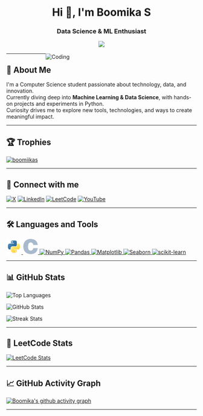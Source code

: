 <h1 align="center">Hi 👋, I'm Boomika S</h1>
<h3 align="center">Data Science & ML Enthusiast</h3>

<p align="center">
  <img src="https://readme-typing-svg.herokuapp.com?font=JetBrains+Mono&size=30&color=24A500&center=true&vCenter=true&width=900&lines=Passionate+Learner;Exploring+Data+Science+%26+Machine+Learning;Turning+Data+into+Insights;Always+Curious+%26+Innovative">
</p>

<img align="right" alt="Coding" width="400" src="https://camo.githubusercontent.com/5bf0da46c5398f75e2ec953592c02afcf69379dcdb12a0c2922654a57b51fce2/68747470733a2f2f63646e2e6472696262626c652e636f6d2f75736572732f313336343032392f73637265656e73686f74732f31363039333236382f6d656469612f36386538326137666234393034363134613930363664366235343063313462322e676966">

---

## 🚀 **About Me**
I'm a Computer Science student passionate about technology, data, and innovation.  
Currently diving deep into **Machine Learning & Data Science**, with hands-on projects and experiments in Python.  
Curiosity drives me to explore new tools, technologies, and ways to create meaningful impact.

---

## 🏆 **Trophies**
<p align="left"> 
  <a href="https://github.com/ryo-ma/github-profile-trophy">
    <img src="https://github-profile-trophy.vercel.app/?username=boomiikas&theme=discord" alt="boomiikas" />
  </a> 
</p>

---

## 🤝 **Connect with me**
<p align="left">
  <a href="https://x.com/boomiikas" target="blank"><img src="https://raw.githubusercontent.com/rahuldkjain/github-profile-readme-generator/master/src/images/icons/Social/twitter.svg" alt="X" height="30" width="40" /></a>
  <a href="https://www.linkedin.com/in/boomika-s-981b55311/" target="blank"><img src="https://raw.githubusercontent.com/rahuldkjain/github-profile-readme-generator/master/src/images/icons/Social/linked-in-alt.svg" alt="LinkedIn" height="30" width="40" /></a>
  <a href="https://leetcode.com/boomikas" target="blank"><img src="https://raw.githubusercontent.com/rahuldkjain/github-profile-readme-generator/master/src/images/icons/Social/leet-code.svg" alt="LeetCode" height="30" width="40" /></a>
  <a href="https://www.youtube.com/@boomsdotcom" target="blank"><img src="https://raw.githubusercontent.com/rahuldkjain/github-profile-readme-generator/master/src/images/icons/Social/youtube.svg" alt="YouTube" height="30" width="40" /></a>
</p>

---

## 🛠️ **Languages and Tools**
<p align="left">
  <a href="https://www.python.org/" target="_blank"> <img src="https://raw.githubusercontent.com/devicons/devicon/master/icons/python/python-original.svg" alt="Python" width="40" height="40"/> </a>
  <a href="https://www.cprogramming.com/" target="_blank"> <img src="https://raw.githubusercontent.com/devicons/devicon/master/icons/c/c-original.svg" alt="C" width="40" height="40"/> </a>
  <a href="https://numpy.org/" target="_blank"> <img src="https://numpy.org/images/logo.svg" alt="NumPy" width="40" height="40"/> </a>
  <a href="https://pandas.pydata.org/" target="_blank"> <img src="https://pandas.pydata.org/static/img/pandas_mark.svg" alt="Pandas" width="40" height="40"/> </a>
  <a href="https://matplotlib.org/" target="_blank"> <img src="https://upload.wikimedia.org/wikipedia/commons/8/84/Matplotlib_icon.svg" alt="Matplotlib" width="40" height="40"/> </a>
  <a href="https://seaborn.pydata.org/" target="_blank"> <img src="https://seaborn.pydata.org/_images/logo-mark-lightbg.svg" alt="Seaborn" width="40" height="40"/> </a>
  <a href="https://scikit-learn.org/" target="_blank"> <img src="https://upload.wikimedia.org/wikipedia/commons/0/05/Scikit_learn_logo_small.svg" alt="scikit-learn" width="40" height="40"/> </a>
</p>

---

## 📊 **GitHub Stats**
<p>
  <img src="https://github-readme-stats.vercel.app/api/top-langs?username=boomiikas&show_icons=true&theme=radical&layout=compact" alt="Top Languages" />
</p>
<p>
  <img src="https://github-readme-stats.vercel.app/api?username=boomiikas&show_icons=true&theme=radical" alt="GitHub Stats" />
</p>
<p>
  <img src="https://github-readme-streak-stats.herokuapp.com/?user=boomiikas&theme=radical" alt="Streak Stats" />
</p>

---

## 🧩 **LeetCode Stats**
[![LeetCode Stats](https://leetcode-stats.vercel.app/api?username=boomikas&theme=Dark)](https://github.com/JeremyTsaii/leetcode-stats)

---

## 📈 **GitHub Activity Graph**
[![Boomika's github activity graph](https://github-readme-activity-graph.vercel.app/graph?username=boomiikas&bg_color=d1e9ff&color=000000&line=4c8a9e&point=403d3d&area=true&hide_border=true)](https://github.com/ashutosh00710/github-readme-activity-graph)

---
